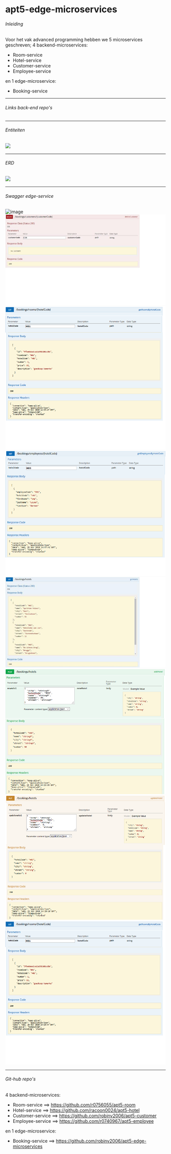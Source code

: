 # apt5-edge-microservices
###### Inleiding
Voor het vak advanced programming hebben we 5 microservices geschreven;
 4 backend-microservices:
   - Room-service
   - Hotel-service
   - Customer-service
   - Employee-service
   
 en 1 edge-microservice:
   - Booking-service
<hr>

###### Links back-end repo's

<hr>

###### Entiteiten
<img src="https://user-images.githubusercontent.com/45240855/100238437-7b63b600-2f30-11eb-930b-87c1874191ec.png" width="600" />
<hr>

###### ERD
<img src="https://user-images.githubusercontent.com/45235419/100239502-c3cfa380-2f31-11eb-9425-a9912681e8fe.JPG" width="700" />
<hr>

###### Swagger edge-service
![image](https://user-images.githubusercontent.com/45179544/98289953-3a1f5c80-1fa9-11eb-9d37-36dd563427d1.png)
<img src="/DocuPics/DeleteCustomer.png" />
<img src="/DocuPics/GetHotelCode.png" />
<img src="/DocuPics/GetEmployeeHotelCode.png" />
<img src="/DocuPics/GetHotels.png" />
<img src="/DocuPics/PostHotelCode.png" />
<img src="/DocuPics/PutHotelCode.png" />
<img src="/DocuPics/GetHotelCode.png" />
<hr>

###### Git-hub repo's
 4 backend-microservices:
   - Room-service
   ==> https://github.com/r0756055/apt5-room
   - Hotel-service
   ==> https://github.com/racoon0024/apt5-hotel
   - Customer-service
   ==> https://github.com/robinv2006/apt5-customer
   - Employee-service
   ==> https://github.com/r0740967/apt5-employee
   
 en 1 edge-microservice:
   - Booking-service
   ==> https://github.com/robinv2006/apt5-edge-microservices
